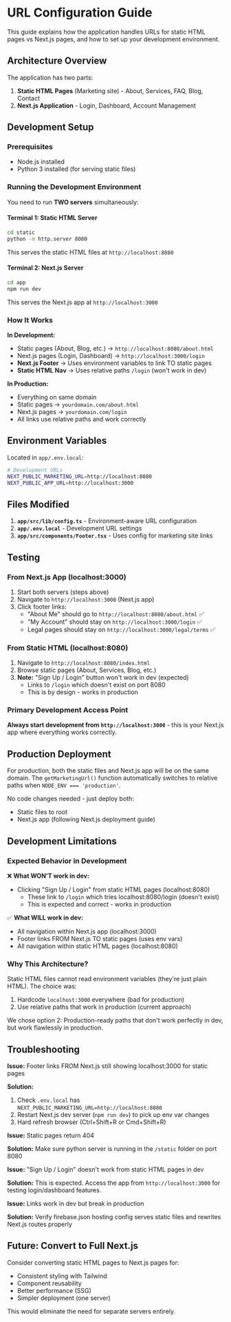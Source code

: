 # URL Configuration Guide

This guide explains how the application handles URLs for static HTML pages vs Next.js pages, and how to set up your development environment.

## Architecture Overview

The application has two parts:
1. **Static HTML Pages** (Marketing site) - About, Services, FAQ, Blog, Contact
2. **Next.js Application** - Login, Dashboard, Account Management

## Development Setup

### Prerequisites
- Node.js installed
- Python 3 installed (for serving static files)

### Running the Development Environment

You need to run **TWO servers** simultaneously:

#### Terminal 1: Static HTML Server
```bash
cd static
python -m http.server 8080
```
This serves the static HTML files at `http://localhost:8080`

#### Terminal 2: Next.js Server
```bash
cd app
npm run dev
```
This serves the Next.js app at `http://localhost:3000`

### How It Works

**In Development:**
- Static pages (About, Blog, etc.) → `http://localhost:8080/about.html`
- Next.js pages (Login, Dashboard) → `http://localhost:3000/login`
- **Next.js Footer** → Uses environment variables to link TO static pages
- **Static HTML Nav** → Uses relative paths `/login` (won't work in dev)

**In Production:**
- Everything on same domain
- Static pages → `yourdomain.com/about.html`
- Next.js pages → `yourdomain.com/login`
- All links use relative paths and work correctly

## Environment Variables

Located in `app/.env.local`:

```bash
# Development URLs
NEXT_PUBLIC_MARKETING_URL=http://localhost:8080
NEXT_PUBLIC_APP_URL=http://localhost:3000
```

## Files Modified

1. **`app/src/lib/config.ts`** - Environment-aware URL configuration
2. **`app/.env.local`** - Development URL settings
3. **`app/src/components/Footer.tsx`** - Uses config for marketing site links

## Testing

### From Next.js App (localhost:3000)
1. Start both servers (steps above)
2. Navigate to `http://localhost:3000` (Next.js app)
3. Click footer links:
   - "About Me" should go to `http://localhost:8080/about.html` ✅
   - "My Account" should stay on `http://localhost:3000/login` ✅
   - Legal pages should stay on `http://localhost:3000/legal/terms` ✅

### From Static HTML (localhost:8080)
1. Navigate to `http://localhost:8080/index.html`
2. Browse static pages (About, Services, Blog, etc.)
3. **Note:** "Sign Up / Login" button won't work in dev (expected)
   - Links to `/login` which doesn't exist on port 8080
   - This is by design - works in production

### Primary Development Access Point
**Always start development from `http://localhost:3000`** - this is your Next.js app where everything works correctly.

## Production Deployment

For production, both the static files and Next.js app will be on the same domain. The `getMarketingUrl()` function automatically switches to relative paths when `NODE_ENV === 'production'`.

No code changes needed - just deploy both:
- Static files to root
- Next.js app (following Next.js deployment guide)

## Development Limitations

### Expected Behavior in Development

❌ **What WON'T work in dev:**
- Clicking "Sign Up / Login" from static HTML pages (localhost:8080)
  - These link to `/login` which tries localhost:8080/login (doesn't exist)
  - This is expected and correct - works in production

✅ **What WILL work in dev:**
- All navigation within Next.js app (localhost:3000)
- Footer links FROM Next.js TO static pages (uses env vars)
- All navigation within static HTML pages (localhost:8080)

### Why This Architecture?

Static HTML files cannot read environment variables (they're just plain HTML). The choice was:
1. Hardcode `localhost:3000` everywhere (bad for production)
2. Use relative paths that work in production (current approach)

We chose option 2: Production-ready paths that don't work perfectly in dev, but work flawlessly in production.

## Troubleshooting

**Issue:** Footer links FROM Next.js still showing localhost:3000 for static pages

**Solution:** 
1. Check `.env.local` has `NEXT_PUBLIC_MARKETING_URL=http://localhost:8080`
2. Restart Next.js dev server (`npm run dev`) to pick up env var changes
3. Hard refresh browser (Ctrl+Shift+R or Cmd+Shift+R)

**Issue:** Static pages return 404

**Solution:** Make sure python server is running in the `/static` folder on port 8080

**Issue:** "Sign Up / Login" doesn't work from static HTML pages in dev

**Solution:** This is expected. Access the app from `http://localhost:3000` for testing login/dashboard features.

**Issue:** Links work in dev but break in production

**Solution:** Verify firebase.json hosting config serves static files and rewrites Next.js routes properly

## Future: Convert to Full Next.js

Consider converting static HTML pages to Next.js pages for:
- Consistent styling with Tailwind
- Component reusability
- Better performance (SSG)
- Simpler deployment (one server)

This would eliminate the need for separate servers entirely.
